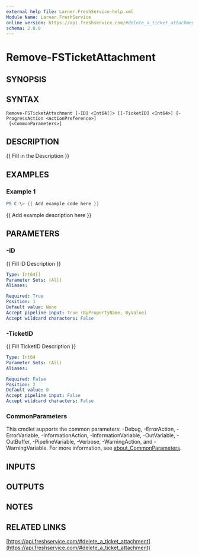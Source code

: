 ```yaml
---
external help file: Larner.FreshService-help.xml
Module Name: Larner.FreshService
online version: https://api.freshservice.com/#delete_a_ticket_attachment
schema: 2.0.0
---
```


# Remove-FSTicketAttachment

## SYNOPSIS

## SYNTAX

```text
Remove-FSTicketAttachment [-ID] <Int64[]> [[-TicketID] <Int64>] [-ProgressAction <ActionPreference>]
 [<CommonParameters>]
```

## DESCRIPTION

{{ Fill in the Description }}

## EXAMPLES

### Example 1

```powershell
PS C:\> {{ Add example code here }}
```

{{ Add example description here }}

## PARAMETERS

### -ID

{{ Fill ID Description }}

```yaml
Type: Int64[]
Parameter Sets: (All)
Aliases:

Required: True
Position: 1
Default value: None
Accept pipeline input: True (ByPropertyName, ByValue)
Accept wildcard characters: False
```

### -TicketID

{{ Fill TicketID Description }}

```yaml
Type: Int64
Parameter Sets: (All)
Aliases:

Required: False
Position: 2
Default value: 0
Accept pipeline input: False
Accept wildcard characters: False
```

### CommonParameters

This cmdlet supports the common parameters: -Debug, -ErrorAction, -ErrorVariable, -InformationAction, -InformationVariable, -OutVariable, -OutBuffer, -PipelineVariable, -Verbose, -WarningAction, and -WarningVariable. For more information, see [about_CommonParameters](http://go.microsoft.com/fwlink/?LinkID=113216).

## INPUTS

## OUTPUTS

## NOTES

## RELATED LINKS

[https://api.freshservice.com/#delete_a_ticket_attachment](https://api.freshservice.com/#delete_a_ticket_attachment)

